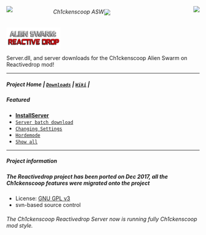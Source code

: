 <a href=https://github.com/Ch1ckenscoop/Project><img align=right src=https://github.com/Ch1ckenscoop/svn/blob/master/wiki/googlecode-home.png /></a>
[]()

<a href=https://github.com/Ch1ckenscoop/Project><img align=left src=https://github.com/Ch1ckenscoop/svn/blob/master/wiki/ch1ckenscoop_logo.jpg width=122/></a>
[]()

###### Ch1ckenscoop ASW<a href=https://github.com/Ch1ckenscoop/Project><img align=center src=https://github.com/Ch1ckenscoop/svn/blob/master/wiki/asw_logo.png width=38/></a>
[]()

<a href=https://github.com/Ch1ckenscoop/Project/blob/master/READRD.md><img src=https://github.com/ch1ckenscoop/svn-rd/blob/master/wiki/asw_reactivedrop_logo2.jpg width=142/></a>
[]()

Server.dll, and server downloads for the Ch1ckenscoop Alien Swarm on Reactivedrop mod!

---

##### Project Home | [`Downloads`](https://github.com/ch1ckenscoop/Downloads) | [`Wiki`](https://github.com/ch1ckenscoop/svn-rd/blob/master/wiki) |

##### Featured
* [**InstallServer**](https://github.com/ch1ckenscoop/svn-rd/blob/master/wiki/InstallServer.wiki)
* [`Server batch download`](https://github.com/ch1ckenscoop/svn-rd/blob/master/wiki/batch_download.wiki)
* [`Changing Settings`](https://github.com/ch1ckenscoop/svn-rd/blob/master/wiki/Changing_Settings.wiki)
* [`Hordemode`](https://github.com/ch1ckenscoop/svn-rd/blob/master/wiki/Hordemode.wiki)
* [`Show all`](https://github.com/ch1ckenscoop/svn-rd/tree/master/server/reactivedrop/cfg) 

---

##### Project information

##### The Reactivedrop project has been ported on Dec 2017, all the Ch1ckenscoop features were migrated onto the project
 * License:  [GNU GPL v3](http://www.gnu.org/licenses/gpl-3.0-standalone.html)
 * svn-based source control

###### The Ch1ckenscoop Reactivedrop Server now is running fully Ch1ckenscoop mod style.
